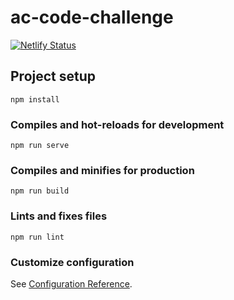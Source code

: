 # ac-code-challenge
[![Netlify Status](https://api.netlify.com/api/v1/badges/9e3c1daf-5e3b-4e78-9e73-c1124b392f54/deploy-status)](https://app.netlify.com/sites/vigorous-ardinghelli-1e99cc/deploys)
## Project setup
```
npm install
```

### Compiles and hot-reloads for development
```
npm run serve
```

### Compiles and minifies for production
```
npm run build
```

### Lints and fixes files
```
npm run lint
```

### Customize configuration
See [Configuration Reference](https://cli.vuejs.org/config/).
